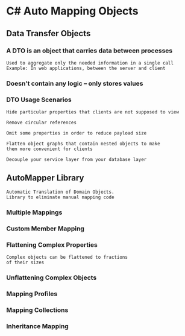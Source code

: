 # C# Auto Mapping Objects
## Data Transfer Objects
### A DTO is an object that carries data between processes
```
Used to aggregate only the needed information in a single call
Example: In web applications, between the server and client
```
### Doesn't contain any logic – only stores values
### DTO Usage Scenarios
```
Hide particular properties that clients are not supposed to view
```
```
Remove circular references
```
```
Omit some properties in order to reduce payload size
```
```
Flatten object graphs that contain nested objects to make
them more convenient for clients
```
```
Decouple your service layer from your database layer
```

## AutoMapper Library
```
Automatic Translation of Domain Objects.
Library to eliminate manual mapping code
```
### Multiple Mappings
### Custom Member Mapping
### Flattening Complex Properties
```
Complex objects can be flattened to fractions
of their sizes
```
### Unflattening Complex Objects
### Mapping Profiles
### Mapping Collections
### Inheritance Mapping